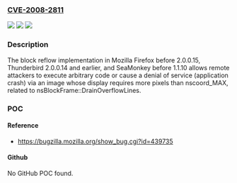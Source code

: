 ### [CVE-2008-2811](https://cve.mitre.org/cgi-bin/cvename.cgi?name=CVE-2008-2811)
![](https://img.shields.io/static/v1?label=Product&message=n%2Fa&color=blue)
![](https://img.shields.io/static/v1?label=Version&message=n%2Fa&color=blue)
![](https://img.shields.io/static/v1?label=Vulnerability&message=n%2Fa&color=brighgreen)

### Description

The block reflow implementation in Mozilla Firefox before 2.0.0.15, Thunderbird 2.0.0.14 and earlier, and SeaMonkey before 1.1.10 allows remote attackers to execute arbitrary code or cause a denial of service (application crash) via an image whose display requires more pixels than nscoord_MAX, related to nsBlockFrame::DrainOverflowLines.

### POC

#### Reference
- https://bugzilla.mozilla.org/show_bug.cgi?id=439735

#### Github
No GitHub POC found.

